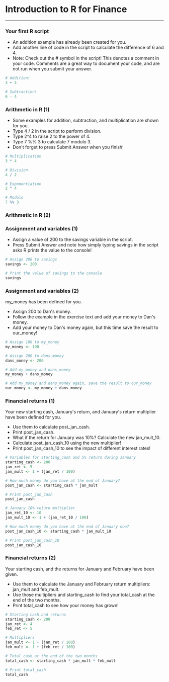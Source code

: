 # Introduction to R for Finance
---
### Your first R script
* An addition example has already been created for you.
* Add another line of code in the script to calculate the difference of 6 and 4.
* Note: Check out the # symbol in the script! This denotes a comment in your code. Comments are a great way to document your code, and are not run when you submit your answer.
```r
# Addition!
3 + 5

# Subtraction!
6 - 4
```
### Arithmetic in R (1)
* Some examples for addition, subtraction, and multiplication are shown for you.
* Type 4 / 2 in the script to perform division.
* Type 2^4 to raise 2 to the power of 4.
* Type 7 %% 3 to calculate 7 modulo 3.
* Don't forget to press Submit Answer when you finish!
```r
# Multiplication
3 * 4

# Division
4 / 2

# Exponentiation
2 ^ 4

# Modulo
7 %% 3
```
### Arithmetic in R (2)
### Assignment and variables (1)
* Assign a value of 200 to the savings variable in the script.
* Press Submit Answer and note how simply typing savings in the script asks R prints the value to the console!
```r
# Assign 200 to savings
savings <- 200

# Print the value of savings to the console
savings
```
### Assignment and variables (2)
my_money has been defined for you.
* Assign 200 to Dan's money.
* Follow the example in the exercise text and add your money to Dan's money.
* Add your money to Dan's money again, but this time save the result to our_money!
```r
# Assign 100 to my_money
my_money <- 100

# Assign 200 to dans_money
dans_money <- 200

# Add my_money and dans_money
my_money + dans_money

# Add my_money and dans_money again, save the result to our_money
our_money <- my_money + dans_money
```
### Financial returns (1)
Your new starting cash, January's return, and January's return multiplier have been defined for you.
* Use them to calculate post_jan_cash.
* Print post_jan_cash.
* What if the return for January was 10%? Calculate the new jan_mult_10.
* Calculate post_jan_cash_10 using the new multiplier!
* Print post_jan_cash_10 to see the impact of different interest rates!
```r
# Variables for starting_cash and 5% return during January
starting_cash <- 200
jan_ret <- 5
jan_mult <- 1 + (jan_ret / 100)

# How much money do you have at the end of January?
post_jan_cash <- starting_cash * jan_mult

# Print post_jan_cash
post_jan_cash

# January 10% return multiplier
jan_ret_10 <- 10
jan_mult_10 <- 1 + (jan_ret_10 / 100)

# How much money do you have at the end of January now?
post_jan_cash_10 <- starting_cash * jan_mult_10

# Print post_jan_cash_10
post_jan_cash_10
```
### Financial returns (2)
Your starting cash, and the returns for January and February have been given.
* Use them to calculate the January and February return multipliers: jan_mult and feb_mult.
* Use those multipliers and starting_cash to find your total_cash at the end of the two months.
* Print total_cash to see how your money has grown!
```r
# Starting cash and returns 
starting_cash <- 200
jan_ret <- 4
feb_ret <- 5

# Multipliers
jan_mult <- 1 + (jan_ret / 100)
feb_mult <- 1 + (feb_ret / 100)

# Total cash at the end of the two months
total_cash <- starting_cash * jan_mult * feb_mult

# Print total_cash
total_cash
```
